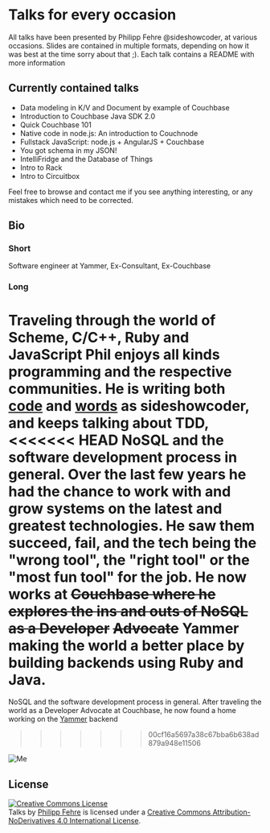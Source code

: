 Talks for every occasion
========================

All talks have been presented by Philipp Fehre @sideshowcoder, at various
occasions. Slides are contained in multiple formats, depending on how it was
best at the time sorry about that ;). Each talk contains a README with more
information

Currently contained talks
-------------------------

- Data modeling in K/V and Document by example of Couchbase
- Introduction to Couchbase Java SDK 2.0
- Quick Couchbase 101
- Native code in node.js: An introduction to Couchnode
- Fullstack JavaScript: node.js + AngularJS + Couchbase
- You got schema in my JSON!
- IntelliFridge and the Database of Things
- Intro to Rack
- Intro to Circuitbox

Feel free to browse and contact me if you see anything interesting, or any
mistakes which need to be corrected.

Bio
---
### Short

Software engineer at Yammer, Ex-Consultant, Ex-Couchbase

### Long
Traveling through the world of Scheme, C/C++, Ruby and JavaScript Phil enjoys
all kinds programming and the respective communities. He is writing both
[code](https://github.com/sideshowcoder) and
[words](http://sideshowcoder.com) as sideshowcoder, and keeps talking about TDD,
<<<<<<< HEAD
NoSQL and the software development process in general. Over the last few years
he had the chance to work with and grow systems on the latest and greatest
technologies. He saw them succeed, fail, and the tech being the "wrong tool",
the "right tool" or the "most fun tool" for the job. He now works at
~~Couchbase where he explores the ins and outs of NoSQL as a Developer~~
~~Advocate~~ Yammer making the world a better place by building backends using
Ruby and Java.
=======
NoSQL and the software development process in general. After traveling the world 
as a Developer Advocate at Couchbase, he now found a home working on the 
[Yammer](https://yammer.com) backend
>>>>>>> 00cf16a5697a38c67bba6b638ad879a948e11506

![Me](http://www.gravatar.com/avatar/5cde19029032f151ca09687f7c8783eb?s=250)

License
-------

<a rel="license" href="http://creativecommons.org/licenses/by-nd/4.0/"><img
alt="Creative Commons License" style="border-width:0"
src="https://i.creativecommons.org/l/by-nd/4.0/80x15.png" /></a><br /><span
xmlns:dct="http://purl.org/dc/terms/" property="dct:title">Talks</span> by <a
xmlns:cc="http://creativecommons.org/ns#" href="http://sideshowcoder.com"
property="cc:attributionName" rel="cc:attributionURL">Philipp Fehre</a> is
licensed under a <a rel="license"
href="http://creativecommons.org/licenses/by-nd/4.0/">Creative Commons
Attribution-NoDerivatives 4.0 International License</a>.


